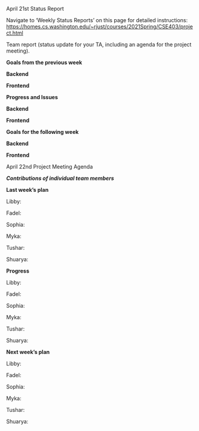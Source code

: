 
April 21st Status Report

Navigate to ‘Weekly Status Reports’ on this page for detailed instructions:
https://homes.cs.washington.edu/~rjust/courses/2021Spring/CSE403/project.html 

Team report (status update for your TA, including an agenda for the project meeting).

**Goals from the previous week**

  **Backend**

  **Frontend**

**Progress and Issues**

  **Backend**

  **Frontend**


**Goals for the following week**

  **Backend**

  **Frontend**
 
April 22nd Project Meeting Agenda
 
 
**_Contributions of individual team members_**

**Last week’s plan**

  Libby: 
  
  Fadel:
  
  Sophia:
  
  Myka:
  
  Tushar:
  
  Shuarya:
 
**Progress**

  Libby:
  
  Fadel: 
  
  Sophia: 
  
  Myka: 
  
  Tushar: 
  
  Shuarya: 
 
**Next week’s plan**

  Libby:
  
  Fadel: 
  
  Sophia: 
  
  Myka: 
  
  Tushar: 
  
  Shuarya:
